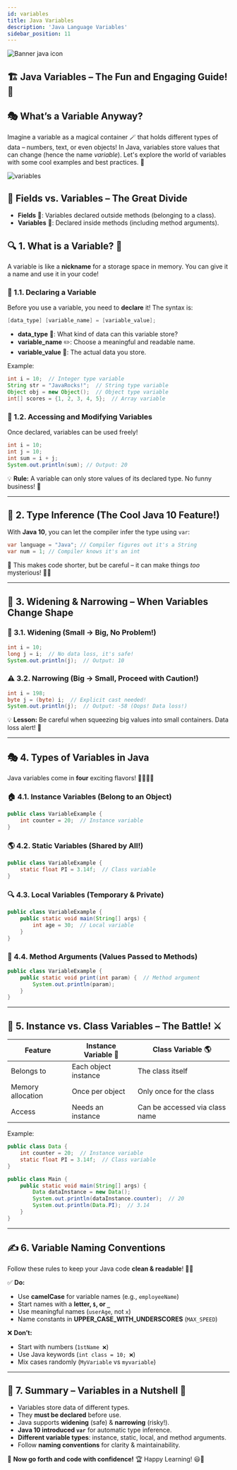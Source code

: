 ```yaml
---
id: variables
title: Java Variables
description: 'Java Language Variables'
sidebar_position: 11
---
```

![Banner java icon](@site/static/img/kits/java/banner-java-icon.png)

## 🏗️ Java Variables – The Fun and Engaging Guide! 🎉

## 🎭 What’s a Variable Anyway?

Imagine a variable as a magical container 🪄 that holds different types of data – numbers, text, or even objects! In Java, variables store values that can change (hence the name *variable*). Let's explore the world of variables with some cool examples and best practices. 🚀

![variables](@site/static/img/kits/java/variables.png)

## 🏰 Fields vs. Variables – The Great Divide

- **Fields** 👑: Variables declared outside methods (belonging to a class).
- **Variables** 🎩: Declared inside methods (including method arguments).

## 🔍 1. What is a Variable? 🧐

A variable is like a **nickname** for a storage space in memory. You can give it a name and use it in your code!

### 📌 1.1. Declaring a Variable

Before you use a variable, you need to **declare** it! The syntax is:

```java
[data_type] [variable_name] = [variable_value];
```

- **data_type** 📏: What kind of data can this variable store?
- **variable_name** ✏️: Choose a meaningful and readable name.
- **variable_value** 🎁: The actual data you store.

Example:

```java
int i = 10;  // Integer type variable
String str = "JavaRocks!";  // String type variable
Object obj = new Object();  // Object type variable
int[] scores = {1, 2, 3, 4, 5};  // Array variable
```

### 🎯 1.2. Accessing and Modifying Variables

Once declared, variables can be used freely!

```java
int i = 10;
int j = 10;
int sum = i + j;
System.out.println(sum); // Output: 20
```

💡 **Rule:** A variable can only store values of its declared type. No funny business! 🚨

---

## 🤖 2. Type Inference (The Cool Java 10 Feature!)

With **Java 10**, you can let the compiler infer the type using `var`:

```java
var language = "Java"; // Compiler figures out it's a String
var num = 1; // Compiler knows it's an int
```

🚀 This makes code shorter, but be careful – it can make things *too* mysterious! 🕵️‍♂️

---

## 📏 3. Widening & Narrowing – When Variables Change Shape

### 🌟 3.1. Widening (Small → Big, No Problem!)

```java
int i = 10;
long j = i;  // No data loss, it's safe!
System.out.println(j);  // Output: 10
```

### ⚠️ 3.2. Narrowing (Big → Small, Proceed with Caution!)

```java
int i = 198;
byte j = (byte) i;  // Explicit cast needed!
System.out.println(j);  // Output: -58 (Oops! Data loss!)
```

💡 **Lesson:** Be careful when squeezing big values into small containers. Data loss alert! 🚨

---

## 🎭 4. Types of Variables in Java

Java variables come in **four** exciting flavors! 🍦🍫🍓🥭

### 🏠 4.1. Instance Variables (Belong to an Object)

```java
public class VariableExample {
    int counter = 20;  // Instance variable
}
```

### 🌎 4.2. Static Variables (Shared by All!)

```java
public class VariableExample {
    static float PI = 3.14f;  // Class variable
}
```

### 🔍 4.3. Local Variables (Temporary & Private)

```java
public class VariableExample {
    public static void main(String[] args) {
        int age = 30;  // Local variable
    }
}
```

### 📩 4.4. Method Arguments (Values Passed to Methods)

```java
public class VariableExample {
    public static void print(int param) {  // Method argument
        System.out.println(param);
    }
}
```

---

## 🤔 5. Instance vs. Class Variables – The Battle! ⚔️

| Feature            | Instance Variable 🤖 | Class Variable 🌎 |
|--------------------|---------------------|------------------|
| Belongs to        | Each object instance | The class itself |
| Memory allocation | Once per object      | Only once for the class |
| Access            | Needs an instance    | Can be accessed via class name |

Example:

```java
public class Data {
    int counter = 20;  // Instance variable
    static float PI = 3.14f;  // Class variable
}

public class Main {
    public static void main(String[] args) {
        Data dataInstance = new Data();
        System.out.println(dataInstance.counter);  // 20
        System.out.println(Data.PI);  // 3.14
    }
}
```

---

## ✍️ 6. Variable Naming Conventions

Follow these rules to keep your Java code **clean & readable**! 🧹✨

✅ **Do:**

- Use **camelCase** for variable names (e.g., `employeeName`)
- Start names with a **letter, `$`, or `_`**
- Use meaningful names (`userAge`, not `x`)
- Name constants in **UPPER_CASE_WITH_UNDERSCORES** (`MAX_SPEED`)

❌ **Don’t:**

- Start with numbers (`1stName ❌`)
- Use Java keywords (`int class = 10; ❌`)
- Mix cases randomly (`MyVariable` vs `myvariable`)

---

## 🎉 7. Summary – Variables in a Nutshell 🥜

- Variables store data of different types.
- They **must be declared** before use.
- Java supports **widening** (safe) & **narrowing** (risky!).
- **Java 10 introduced `var`** for automatic type inference.
- **Different variable types**: instance, static, local, and method arguments.
- Follow **naming conventions** for clarity & maintainability.

🚀 **Now go forth and code with confidence!** 🏆 Happy Learning! 😃🎊
